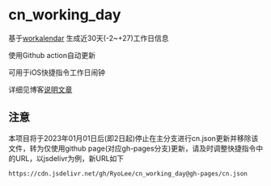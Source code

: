 # cn_working_day
基于[workalendar](https://github.com/workalendar/workalendar) 生成近30天(-2~+27)工作日信息

使用Github action自动更新

可用于iOS快捷指令工作日闹钟

详细见博客[说明文章](https://blog.xn--7ovq92diups1e.com/post/homelab-cn-working-clock)

## 注意

本项目将于2023年01月01日后(即2日起)停止在主分支进行cn.json更新并移除该文件，转为仅使用github page(对应gh-pages分支)更新，请及时调整快捷指令中的URL，以jsdelivr为例，新URL如下

```
https://cdn.jsdelivr.net/gh/RyoLee/cn_working_day@gh-pages/cn.json
```